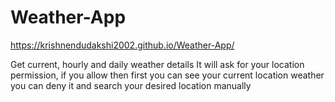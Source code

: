 # Weather-App

https://krishnendudakshi2002.github.io/Weather-App/


Get current, hourly and daily weather details 
It will ask for your location permission, if you allow then first you can see your current location weather
you can deny it and search your desired location manually
